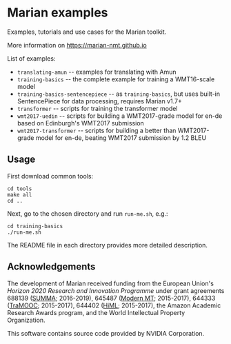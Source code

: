 # Marian examples

Examples, tutorials and use cases for the Marian toolkit.

More information on https://marian-nmt.github.io

List of examples:
* `translating-amun` -- examples for translating with Amun
* `training-basics` -- the complete example for training a WMT16-scale model
* `training-basics-sentencepiece` -- as `training-basics`, but uses built-in SentencePiece for data processing, requires Marian v1.7+
* `transformer` -- scripts for training the transformer model
* `wmt2017-uedin` -- scripts for building a WMT2017-grade model for en-de based on Edinburgh's WMT2017 submission
* `wmt2017-transformer` -- scripts for building a better than WMT2017-grade model for en-de, beating WMT2017 submission by 1.2 BLEU

## Usage

First download common tools:

    cd tools
    make all
    cd ..

Next, go to the chosen directory and run `run-me.sh`, e.g.:

    cd training-basics
    ./run-me.sh

The README file in each directory provides more detailed description.

## Acknowledgements

The development of Marian received funding from the European Union's
_Horizon 2020 Research and Innovation Programme_ under grant agreements
688139 ([SUMMA](http://www.summa-project.eu); 2016-2019),
645487 ([Modern MT](http://www.modernmt.eu); 2015-2017),
644333 ([TraMOOC](http://tramooc.eu/); 2015-2017),
644402 ([HiML](http://www.himl.eu/); 2015-2017),
the Amazon Academic Research Awards program, and
the World Intellectual Property Organization.

This software contains source code provided by NVIDIA Corporation.

